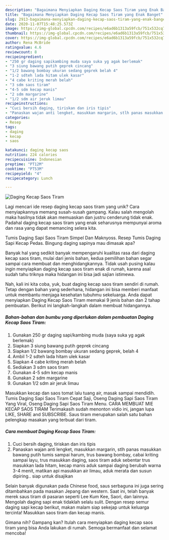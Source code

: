 ```yaml
---
description: "Bagaimana Menyiapkan Daging Kecap Saos Tiram yang Enak Banget"
title: "Bagaimana Menyiapkan Daging Kecap Saos Tiram yang Enak Banget"
slug: 2913-bagaimana-menyiapkan-daging-kecap-saos-tiram-yang-enak-banget
date: 2020-11-07T15:48:25.573Z
image: https://img-global.cpcdn.com/recipes/e6ad6b1313a59fcb/751x532cq70/daging-kecap-saos-tiram-foto-resep-utama.jpg
thumbnail: https://img-global.cpcdn.com/recipes/e6ad6b1313a59fcb/751x532cq70/daging-kecap-saos-tiram-foto-resep-utama.jpg
cover: https://img-global.cpcdn.com/recipes/e6ad6b1313a59fcb/751x532cq70/daging-kecap-saos-tiram-foto-resep-utama.jpg
author: Rena McBride
ratingvalue: 4.6
reviewcount: 8
recipeingredient:
- "250 gr daging sapikambing muda saya suka yg agak berlemak"
- "3 siung bawang putih geprek cincang"
- "1/2 bawang bombay ukuran sedang geprek belah 4"
- "1-2 sdteh lada hitam ulek kasar"
- "4 cabe kriting merah belah"
- "3 sdm saos tiram"
- "4-5 sdm kecap manis"
- "2 sdm margarine"
- "1/2 sdm air jeruk limau"
recipeinstructions:
- "Cuci bersih daging, tiriskan dan iris tipis"
- "Panaskan wajan anti lengket, masukkan margarin, stlh panas masukkan bawang putih tumis sampai harum, trus bawang bombay, cabai kriting sampai layu, trus masukkan daging, saos tiram aduk sebentar trus masukkan lada hitam, kecap manis aduk sampai daging berubah warna 3-4 menit, matikan api masukkan air limau, aduk merata dan susun dipiring.. siap untuk disajikan"
categories:
- Resep
tags:
- daging
- kecap
- saos

katakunci: daging kecap saos 
nutrition: 224 calories
recipecuisine: Indonesian
preptime: "PT12M"
cooktime: "PT53M"
recipeyield: "4"
recipecategory: Lunch

---
```



![Daging Kecap Saos Tiram](https://img-global.cpcdn.com/recipes/e6ad6b1313a59fcb/751x532cq70/daging-kecap-saos-tiram-foto-resep-utama.jpg)

Lagi mencari ide resep daging kecap saos tiram yang unik? Cara menyiapkannya memang susah-susah gampang. Kalau salah mengolah maka hasilnya tidak akan memuaskan dan justru cenderung tidak enak. Padahal daging kecap saos tiram yang enak seharusnya mempunyai aroma dan rasa yang dapat memancing selera kita.

Tumis Daging Sapi Saos Tiram Simpel Dan Maknyoss. Resep Tumis Daging Sapi Kecap Pedas. Bingung daging sapinya mau dimasak apa?

Banyak hal yang sedikit banyak mempengaruhi kualitas rasa dari daging kecap saos tiram, mulai dari jenis bahan, kedua pemilihan bahan segar sampai cara membuat dan menghidangkannya. Tidak usah pusing kalau ingin menyiapkan daging kecap saos tiram enak di rumah, karena asal sudah tahu triknya maka hidangan ini bisa jadi sajian istimewa.


Nah, kali ini kita coba, yuk, buat daging kecap saos tiram sendiri di rumah. Tetap dengan bahan yang sederhana, hidangan ini bisa memberi manfaat untuk membantu menjaga kesehatan tubuhmu sekeluarga. Anda dapat menyiapkan Daging Kecap Saos Tiram memakai 9 jenis bahan dan 2 tahap pembuatan. Berikut ini langkah-langkah dalam membuat hidangannya.

<!--inarticleads1-->

##### Bahan-bahan dan bumbu yang diperlukan dalam pembuatan Daging Kecap Saos Tiram:

1. Gunakan 250 gr daging sapi/kambing muda (saya suka yg agak berlemak)
1. Siapkan 3 siung bawang putih geprek cincang
1. Siapkan 1/2 bawang bombay ukuran sedang geprek, belah 4
1. Ambil 1-2 sdteh lada hitam ulek kasar
1. Siapkan 4 cabe kriting merah belah
1. Sediakan 3 sdm saos tiram
1. Gunakan 4-5 sdm kecap manis
1. Gunakan 2 sdm margarine
1. Gunakan 1/2 sdm air jeruk limau


Masukkan kecap dan saos tomat lalu tuang air, masak sampai mendidih. Tumis Daging Sapi Saos Tiram Cepat Saji, Oseng Daging Sapi Saos Tiram Yang Viral, Oseng Daging Sapi Saos Tiram Menu. CARA MEMBUAT MIE KECAP SAOS TIRAM Terimakasih sudah menonton vidio ini, jangan lupa LIKE, SHARE and SUBSCRIBE. Saus tiram merupakan salah satu bahan pelengkap masakan yang terbuat dari tiram. 

<!--inarticleads2-->

##### Cara membuat Daging Kecap Saos Tiram:

1. Cuci bersih daging, tiriskan dan iris tipis
1. Panaskan wajan anti lengket, masukkan margarin, stlh panas masukkan bawang putih tumis sampai harum, trus bawang bombay, cabai kriting sampai layu, trus masukkan daging, saos tiram aduk sebentar trus masukkan lada hitam, kecap manis aduk sampai daging berubah warna 3-4 menit, matikan api masukkan air limau, aduk merata dan susun dipiring.. siap untuk disajikan


Selain banyak digunakan pada Chinese food, saus serbaguna ini juga sering ditambahkan pada masakan Jepang dan western. Saat ini, telah banyak merek saus tiram di pasaran seperti Lee Kum Kee, Saori, dan lainnya. Mengolah daging sapi enak tidaklah selalu sulit. Dengan resep semur daging sapi kecap berikut, makan malam siap sekejap untuk keluarga tercinta! Masukkan saos tiram dan kecap manis. 

Gimana nih? Gampang kan? Itulah cara menyiapkan daging kecap saos tiram yang bisa Anda lakukan di rumah. Semoga bermanfaat dan selamat mencoba!
